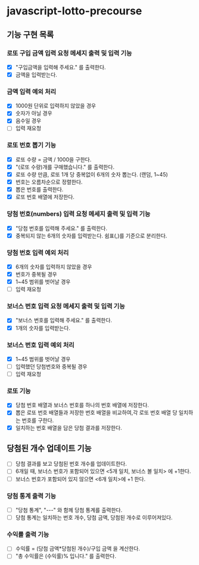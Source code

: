 # javascript-lotto-precourse

## 기능 구현 목록
### 로또 구입 금액 입력 요청 메세지 출력 및 입력 기능
- [X] "구입금액을 입력해 주세요." 를 출력한다.
- [X] 금액을 입력받는다.
### 금액 입력 예외 처리 
- [X] 1000원 단위로 입력하지 않았을 경우
- [X] 숫자가 아닐 경우 
- [X] 음수일 경우
- [ ] 입력 재요청
### 로또 번호 뽑기 기능
- [X] 로또 수량 = 금액 / 1000을 구한다.
- [X] "(로또 수량)개를 구매했습니다." 를 출력한다.
- [X] 로또 수량 만큼, 로또 1개 당 중복없이 6개의 숫자 뽑는다. (랜덤, 1~45)
- [X] 번호는 오름차순으로 정렬한다.
- [X] 뽑은 번호를 출력한다.
- [X] 로또 번호 배열에 저장한다.
### 당첨 번호(numbers) 입력 요청 메세지 출력 및 입력 기능
- [X] "당첨 번호를 입력해 주세요." 를 출력한다.
- [X] 중복되지 않는 6개의 숫자를 입력받는다. 쉼표(,)를 기준으로 분리한다.
### 당첨 번호 입력 예외 처리
- [X] 6개의 숫자를 입력하지 않았을 경우
- [X] 번호가 중복될 경우
- [X] 1~45 범위를 벗어날 경우
- [ ] 입력 재요청
### 보너스 번호 입력 요청 메세지 출력 및 입력 기능
- [X] "보너스 번호를 입력해 주세요." 를 출력한다.
- [X] 1개의 숫자를 입력받는다.
### 보너스 번호 입력 예외 처리 
- [X] 1~45 범위를 벗어날 경우
- [ ] 입력했던 당첨번호와 중복될 경우
- [ ] 입력 재요청
### 로또 기능
- [X] 당첨 번호 배열과 보너스 번호를 하나의 번호 배열에 저장한다.
- [X] 뽑은 로또 번호 배열들과 저장한 번호 배열을 비교하여,각 로또 번호 배열 당 일치하는 번호를 구한다.
- [X] 일치하는 번호 배열을 담은 당첨 결과를 저장한다.
## 당첨된 개수 업데이트 기능
- [ ] 당첨 결과를 보고 당첨된 번호 개수를 업데이트한다. 
- [ ] 6개일 때, 보너스 번호가 포함되어 있으면 <5개 일치, 보너스 볼 일치> 에 +1한다.
- [ ] 보너스 번호가 포함되어 있지 않으면 <6개 일치>에 +1 한다.
### 당첨 통계 출력 기능
- [ ] "당첨 통계", "---" 와 함께 당첨 통계를 출력한다.
- [ ] 당첨 통계는 일치하는 번호 개수, 당첨 금액, 당첨된 개수로 이루어져있다.
### 수익률 출력 기능
- [ ] 수익률 = (당첨 금액*당첨된 개수)/구입 금액 을 계산한다.
- [ ] "총 수익률은 (수익률)% 입니다." 를 출력한다.
